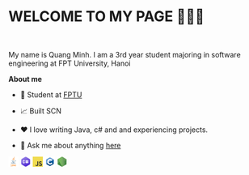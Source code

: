<h1>WELCOME TO MY PAGE 👋👋👋</h1>

<br />

My name is Quang Minh. I am a 3rd year student majoring in software engineering at FPT University, Hanoi

**About me**

- 💼 Student at [FPTU](https://hanoi.fpt.edu.vn/)

- 📈 Built SCN

- ❤️ I love writing Java, c# and and experiencing projects.

- 💬 Ask me about anything [here](https://github.com/nqminh12/nqminh12/issues)


<code><img height="20" alt="java" src="https://raw.githubusercontent.com/github/explore/80688e429a7d4ef2fca1e82350fe8e3517d3494d/topics/java/java.png"></code>
<code><img height="20" alt="c#" src="https://raw.githubusercontent.com/github/explore/80688e429a7d4ef2fca1e82350fe8e3517d3494d/topics/csharp/csharp.png"></code>
<code><img height="20" alt="javascript" src="https://raw.githubusercontent.com/github/explore/80688e429a7d4ef2fca1e82350fe8e3517d3494d/topics/javascript/javascript.png"></code>
<code><img height="20" alt="c" src="https://raw.githubusercontent.com/github/explore/5c058a388828bb5fde0bcafd4bc867b5bb3f26f3/topics/c/c.png"></code>
<code><img height="20" alt="nodejs" src="https://raw.githubusercontent.com/github/explore/80688e429a7d4ef2fca1e82350fe8e3517d3494d/topics/nodejs/nodejs.png"></code>    


